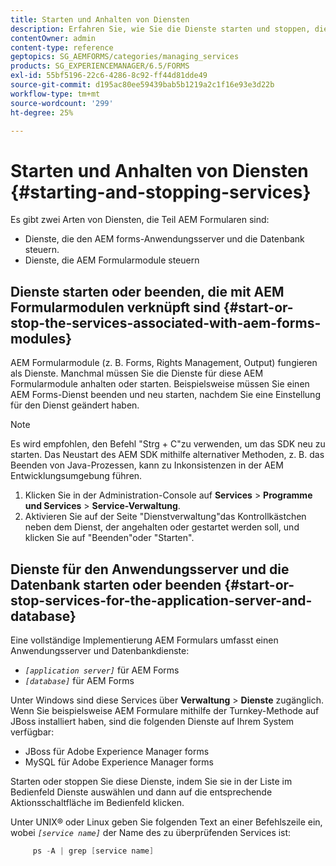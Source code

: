 ```yaml
---
title: Starten und Anhalten von Diensten
description: Erfahren Sie, wie Sie die Dienste starten und stoppen, die mit AEM Forms-Modulen und dem Anwendungsserver und der Datenbank verknüpft sind.
contentOwner: admin
content-type: reference
geptopics: SG_AEMFORMS/categories/managing_services
products: SG_EXPERIENCEMANAGER/6.5/FORMS
exl-id: 55bf5196-22c6-4286-8c92-ff44d81dde49
source-git-commit: d195ac80ee59439bab5b1219a2c1f16e93e3d22b
workflow-type: tm+mt
source-wordcount: '299'
ht-degree: 25%

---
```


# Starten und Anhalten von Diensten {#starting-and-stopping-services}

Es gibt zwei Arten von Diensten, die Teil AEM Formularen sind:

* Dienste, die den AEM forms-Anwendungsserver und die Datenbank steuern.
* Dienste, die AEM Formularmodule steuern

## Dienste starten oder beenden, die mit AEM Formularmodulen verknüpft sind {#start-or-stop-the-services-associated-with-aem-forms-modules}

AEM Formularmodule (z. B. Forms, Rights Management, Output) fungieren als Dienste. Manchmal müssen Sie die Dienste für diese AEM Formularmodule anhalten oder starten. Beispielsweise müssen Sie einen AEM Forms-Dienst beenden und neu starten, nachdem Sie eine Einstellung für den Dienst geändert haben.

>[!NOTE]
>
> Es wird empfohlen, den Befehl &quot;Strg + C&quot;zu verwenden, um das SDK neu zu starten. Das Neustart des AEM SDK mithilfe alternativer Methoden, z. B. das Beenden von Java-Prozessen, kann zu Inkonsistenzen in der AEM Entwicklungsumgebung führen.

1. Klicken Sie in der Administration-Console auf **Services** > **Programme und Services** > **Service-Verwaltung**.
1. Aktivieren Sie auf der Seite &quot;Dienstverwaltung&quot;das Kontrollkästchen neben dem Dienst, der angehalten oder gestartet werden soll, und klicken Sie auf &quot;Beenden&quot;oder &quot;Starten&quot;.

## Dienste für den Anwendungsserver und die Datenbank starten oder beenden {#start-or-stop-services-for-the-application-server-and-database}

Eine vollständige Implementierung AEM Formulars umfasst einen Anwendungsserver und Datenbankdienste:

* *`[application server]`* für AEM Forms
* *`[database]`* für AEM Forms

Unter Windows sind diese Services über **Verwaltung** > **Dienste** zugänglich. Wenn Sie beispielsweise AEM Formulare mithilfe der Turnkey-Methode auf JBoss installiert haben, sind die folgenden Dienste auf Ihrem System verfügbar:

* JBoss für Adobe Experience Manager forms
* MySQL für Adobe Experience Manager forms

Starten oder stoppen Sie diese Dienste, indem Sie sie in der Liste im Bedienfeld Dienste auswählen und dann auf die entsprechende Aktionsschaltfläche im Bedienfeld klicken.

Unter UNIX® oder Linux geben Sie folgenden Text an einer Befehlszeile ein, wobei *`[service name]`* der Name des zu überprüfenden Services ist:

```java
     ps -A | grep [service name]
```
